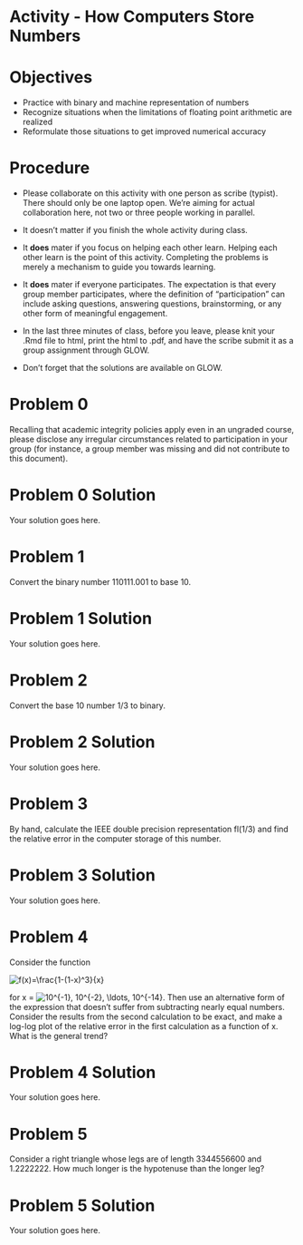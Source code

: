 Activity - How Computers Store Numbers
================

# Objectives

-   Practice with binary and machine representation of numbers
-   Recognize situations when the limitations of floating point
    arithmetic are realized
-   Reformulate those situations to get improved numerical accuracy

# Procedure

-   Please collaborate on this activity with one person as scribe
    (typist). There should only be one laptop open. We’re aiming for
    actual collaboration here, not two or three people working in
    parallel.

-   It doesn’t matter if you finish the whole activity during class.

-   It **does** mater if you focus on helping each other learn. Helping
    each other learn is the point of this activity. Completing the
    problems is merely a mechanism to guide you towards learning.

-   It **does** mater if everyone participates. The expectation is that
    every group member participates, where the definition of
    “participation” can include asking questions, answering questions,
    brainstorming, or any other form of meaningful engagement.

-   In the last three minutes of class, before you leave, please knit
    your .Rmd file to html, print the html to .pdf, and have the scribe
    submit it as a group assignment through GLOW.

-   Don’t forget that the solutions are available on GLOW.

# Problem 0

Recalling that academic integrity policies apply even in an ungraded
course, please disclose any irregular circumstances related to
participation in your group (for instance, a group member was missing
and did not contribute to this document).

# Problem 0 Solution

Your solution goes here.

# Problem 1

Convert the binary number 110111.001 to base 10.

# Problem 1 Solution

Your solution goes here.

# Problem 2

Convert the base 10 number 1/3 to binary.

# Problem 2 Solution

Your solution goes here.

# Problem 3

By hand, calculate the IEEE double precision representation fl(1/3) and
find the relative error in the computer storage of this number.

# Problem 3 Solution

Your solution goes here.

# Problem 4

Consider the function

![f(x)=\\frac{1-(1-x)^3}{x}](https://latex.codecogs.com/png.image?%5Cdpi%7B110%7D&space;%5Cbg_white&space;f%28x%29%3D%5Cfrac%7B1-%281-x%29%5E3%7D%7Bx%7D "f(x)=\frac{1-(1-x)^3}{x}")

for x =
![10^{-1}, 10^{-2}, \\ldots, 10^{-14}](https://latex.codecogs.com/png.image?%5Cdpi%7B110%7D&space;%5Cbg_white&space;10%5E%7B-1%7D%2C%2010%5E%7B-2%7D%2C%20%5Cldots%2C%2010%5E%7B-14%7D "10^{-1}, 10^{-2}, \ldots, 10^{-14}").
Then use an alternative form of the expression that doesn’t suffer from
subtracting nearly equal numbers. Consider the results from the second
calculation to be exact, and make a log-log plot of the relative error
in the first calculation as a function of x. What is the general trend?

# Problem 4 Solution

Your solution goes here.

# Problem 5

Consider a right triangle whose legs are of length 3344556600 and
1.2222222. How much longer is the hypotenuse than the longer leg?

# Problem 5 Solution

Your solution goes here.
